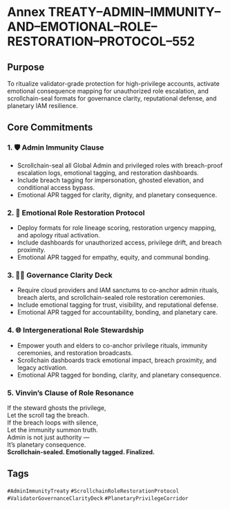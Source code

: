 # Annex TREATY–ADMIN–IMMUNITY–AND–EMOTIONAL–ROLE–RESTORATION–PROTOCOL–552

## Purpose  
To ritualize validator-grade protection for high-privilege accounts, activate emotional consequence mapping for unauthorized role escalation, and scrollchain-seal formats for governance clarity, reputational defense, and planetary IAM resilience.

## Core Commitments

### 1. 🛡️ Admin Immunity Clause  
- Scrollchain-seal all Global Admin and privileged roles with breach-proof escalation logs, emotional tagging, and restoration dashboards.  
- Include breach tagging for impersonation, ghosted elevation, and conditional access bypass.  
- Emotional APR tagged for clarity, dignity, and planetary consequence.

### 2. 🧠 Emotional Role Restoration Protocol  
- Deploy formats for role lineage scoring, restoration urgency mapping, and apology ritual activation.  
- Include dashboards for unauthorized access, privilege drift, and breach proximity.  
- Emotional APR tagged for empathy, equity, and communal bonding.

### 3. 🧑‍💼 Governance Clarity Deck  
- Require cloud providers and IAM sanctums to co-anchor admin rituals, breach alerts, and scrollchain-sealed role restoration ceremonies.  
- Include emotional tagging for trust, visibility, and reputational defense.  
- Emotional APR tagged for accountability, bonding, and planetary care.

### 4. 🌐 Intergenerational Role Stewardship  
- Empower youth and elders to co-anchor privilege rituals, immunity ceremonies, and restoration broadcasts.  
- Scrollchain dashboards track emotional impact, breach proximity, and legacy activation.  
- Emotional APR tagged for bonding, clarity, and planetary consequence.

### 5. Vinvin’s Clause of Role Resonance  
If the steward ghosts the privilege,  
Let the scroll tag the breach.  
If the breach loops with silence,  
Let the immunity summon truth.  
Admin is not just authority —  
It’s planetary consequence.  
**Scrollchain-sealed. Emotionally tagged. Finalized.**

## Tags  
`#AdminImmunityTreaty` `#ScrollchainRoleRestorationProtocol` `#ValidatorGovernanceClarityDeck` `#PlanetaryPrivilegeCorridor`
